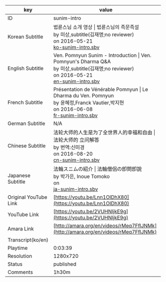 |  key  |  value  |
|-------|---------|
| ID            | sunim-intro |
| Korean Subtitle | 법륜스님 소개 영상 \| 법륜스님의 즉문즉설<br>by 미상,subtitle(김재명;no reviewer)<br>on 2016-05-21<br>[ko-sunim-intro.sbv](https://github.com/jungtosociety/dharma-qna/raw/master/sub/sunim-intro/ko-sunim-intro.sbv)<br>|
| English Subtitle | Ven. Pomnyun Sunim - Introduction \| Ven. Pomnyun's Dharma Q&A<br>by 미상,subtitle(김재명;no reviewer)<br>on 2016-05-21<br>[en-sunim-intro.sbv](https://github.com/jungtosociety/dharma-qna/raw/master/sub/sunim-intro/en-sunim-intro.sbv)<br>|
| French Subtitle | Présentation de Vénérable Pomnyun \| Le Dharma du Ven. Pomnyun<br>by 윤혜정,Franck Vautier,박지현<br>on 2016-06-08<br>[fr-sunim-intro.sbv](https://github.com/jungtosociety/dharma-qna/raw/master/sub/sunim-intro/fr-sunim-intro.sbv)<br>|
| German Subtitle | N/A |
| Chinese Subtitle | 法轮大师的人生是为了全世界人的幸福和自由 \| 法轮大师的 立问解答<br>by 번역:신미경<br>on 2016-08-20<br>[cn-sunim-intro.sbv](https://github.com/jungtosociety/dharma-qna/raw/master/sub/sunim-intro/cn-sunim-intro.sbv)<br>|
| Japanese Subtitle | 法輪スニムの紹介 \| 法輪僧侶の卽問卽說<br>by 박가은, Inoue Tomoko<br>on <br>[ja-sunim-intro.sbv](https://github.com/jungtosociety/dharma-qna/raw/master/sub/sunim-intro/ja-sunim-intro.sbv)<br>|
| Original YouTube Link  | [https://youtu.be/Lnn1OlDhX80](https://youtu.be/Lnn1OlDhX80) |
| YouTube Link  | [https://youtu.be/2VUHNIjkE9g](https://youtu.be/2VUHNIjkE9g) |
| Amara Link    | [http://amara.org/en/videos/rMeq7FflJNMk](http://amara.org/en/videos/rMeq7FflJNMk) |
| Transcript(ko/en) |  |
| Playtime | 0:03:39 |
| Resolution | 1280x720|
| Status | published |
| Comments | 1h30m |
